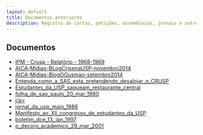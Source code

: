 ```yaml
---
layout: default
title: Documentos anteriores
description: Registro de cartas, petições, assembleias, jornais e outros
---
```


<!--
Em href="" colocar dentro das aspas o link
do arquivo seja no drive ou no próprio github
LEMBRE-SE SEMPRE DE TORNÁ-LO PÚBLICO
-->

## Documentos
<ul>
		<li><a href="https://drive.google.com/open?id=1ZyJUDcrW1qZnsEVBPpjtJhjsaZ0x_ang" target="_blank">IPM - Crusp - Relatório - 1968-1969</a></li>
		<li><a href="https://drive.google.com/open?id=1hSyfVFamiRC3fDRutrun5wVR-ivSJld2" target="_blank">AICA-Midias-BLogCrisenaUSP-novembro2014</a></li>
		<li><a href="https://drive.google.com/open?id=1NP2Z1wdx-9AQYFcc3JPIahbgUzQ8SXop" target="_blank">AICA-Midias-BlogOGusmao-setembro2014</a></li>
		<li><a href="https://drive.google.com/open?id=19jWbA48xbf_whbEfeqpOIvVVLMwIp38Q" target="_blank">Entenda_como_a_SAS_esta_pretendendo_desalojar_o_CRUSP</a></li>
		<li><a href="https://drive.google.com/open?id=1QrSBvcqDB3P0jpmFUe6_tVSZYOPecaGT" target="_blank">Estudantes_da_USP_saqueam_restaurante_central</a></li>
		<li><a href="https://drive.google.com/open?id=1wF18Oj-dpT_AEp48M7i7bFsLH0zJ-U6o" target="_blank">folha_de_sao_paulo_20_mar_1980</a></li>
		<li><a href="https://drive.google.com/open?id=1RUBNLop_8XkIP94LtMvN3yM3wjMQguno" target="_blank">j/a></li>
		<li><a href="https://drive.google.com/open?id=1aX2zPuvz_Ki_8MYTPIWeoLyP3olyd_ar" target="_blank">jornal_da_usp_maio_1986</a></li>
		<li><a href="https://drive.google.com/open?id=1LFPaq5uasT01o3E0B4HnFEc0IcK0fJaU" target="_blank">Manifesto_ao_Xll_congresso_de_estudantes_da_USP</a></li>
		<li><a href="https://drive.google.com/open?id=1OyQ-0MnPJ01FnI4cuebAhNpgRUNaBnG6" target="_blank">boletim_dce_13_jan_1997</a></li>
		<li><a href="https://drive.google.com/open?id=1atcMdM9GYTWAM2Y1A5Wr7hCoahzhW53N" target="_blank">o_decoro_academico_29_mar_2001</a></li>
</ul>


<style>
 /* Three image containers (use 25% for four, and 50% for two, etc) */
.column {
  float: left;
  width: 50% !important;
  padding: 5px;
}

/* Clear floats after image containers */
.row::after {
  content: "";
  clear: both;
  display: table;
}
</style>
